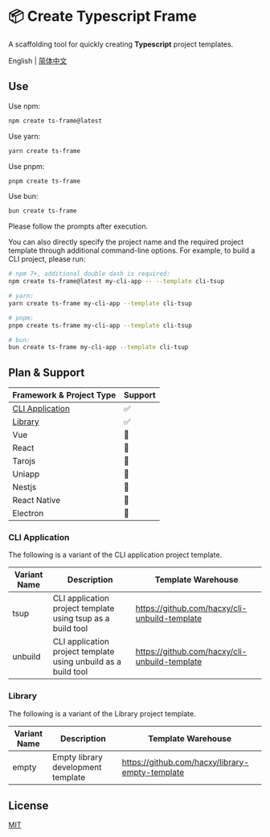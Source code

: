 # 📦 Create Typescript Frame

A scaffolding tool for quickly creating **Typescript** project templates.

English | [简体中文](https://github.com/hacxy/create-ts-frame/blob/main/README_zh.md)

## Use

Use npm:

```sh
npm create ts-frame@latest
```

Use yarn:

```sh
yarn create ts-frame
```

Use pnpm:

```sh
pnpm create ts-frame
```

Use bun:

```sh
bun create ts-frame
```

Please follow the prompts after execution.

You can also directly specify the project name and the required project template through additional command-line options. For example, to build a CLI project, please run:

```sh
# npm 7+, additional double dash is required:
npm create ts-frame@latest my-cli-app -- --template cli-tsup

# yarn:
yarn create ts-frame my-cli-app --template cli-tsup

# pnpm:
pnpm create ts-frame my-cli-app --template cli-tsup

# bun:
bun create ts-frame my-cli-app --template cli-tsup
```

## Plan & Support

| Framework & Project Type            | Support |
| ----------------------------------- | ------- |
| [CLI Application](#cli-application) | ✅      |
| [Library](#library)                 | ✅      |
| Vue                                 | 🚧      |
| React                               | 🚧      |
| Tarojs                              | 🚧      |
| Uniapp                              | 🚧      |
| Nestjs                              | 🚧      |
| React Native                        | 🚧      |
| Electron                            | 🚧      |

### CLI Application

The following is a variant of the CLI application project template.

| Variant Name | Description                                                    | Template Warehouse                              |
| ------------ | -------------------------------------------------------------- | ----------------------------------------------- |
| tsup         | CLI application project template using tsup as a build tool    | <https://github.com/hacxy/cli-unbuild-template> |
| unbuild      | CLI application project template using unbuild as a build tool | <https://github.com/hacxy/cli-unbuild-template> |

### Library

The following is a variant of the Library project template.

| Variant Name | Description                        | Template Warehouse                                |
| ------------ | ---------------------------------- | ------------------------------------------------- |
| empty        | Empty library development template | <https://github.com/hacxy/library-empty-template> |

## License

[MIT](https://github.com/hacxy/create-ts-frame/blob/main/LICENSE)
